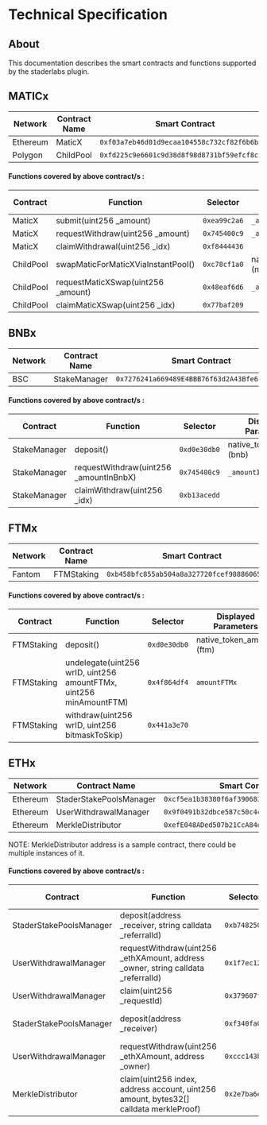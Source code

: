 # Technical Specification

## About

This documentation describes the smart contracts and functions supported by the staderlabs plugin.

## MATICx

| Network  | Contract Name | Smart Contract                               |
| -------- | ------------- | -------------------------------------------- |
| Ethereum | MaticX        | `0xf03a7eb46d01d9ecaa104558c732cf82f6b6b645` |
| Polygon  | ChildPool     | `0xfd225c9e6601c9d38d8f98d8731bf59efcf8c0e3` |

#### Functions covered by above contract/s :
|Contract | Function | Selector | Displayed Parameters |
| --- | --- | --- | --- |
|MaticX | submit(uint256 \_amount) | `0xea99c2a6`| `_amount` |
|MaticX | requestWithdraw(uint256 \_amount) | `0x745400c9`| `_amount` |
|MaticX | claimWithdrawal(uint256 \_idx) | `0xf8444436`| |
|ChildPool | swapMaticForMaticXViaInstantPool() | `0xc78cf1a0`| native_token_amount (matic) |
|ChildPool | requestMaticXSwap(uint256 \_amount) | `0x48eaf6d6`| `_amount` |
|ChildPool | claimMaticXSwap(uint256 \_idx) | `0x77baf209`| |

## BNBx

| Network | Contract Name | Smart Contract                               |
| ------- | ------------- | -------------------------------------------- |
| BSC     | StakeManager  | `0x7276241a669489E4BBB76f63d2A43Bfe63080F2F` |

#### Functions covered by above contract/s :
|Contract | Function | Selector | Displayed Parameters |
| --- | --- | --- | --- |
|StakeManager | deposit() | `0xd0e30db0`| native_token_amount (bnb) |
|StakeManager | requestWithdraw(uint256 \_amountInBnbX) | `0x745400c9`| `_amountInBnbX` |
|StakeManager | claimWithdraw(uint256 \_idx) | `0xb13acedd`| |

## FTMx

| Network | Contract Name | Smart Contract                               |
| ------- | ------------- | -------------------------------------------- |
| Fantom  | FTMStaking    | `0xb458bfc855ab504a8a327720fcef98886065529b` |

#### Functions covered by above contract/s :
|Contract | Function | Selector | Displayed Parameters |
| --- | --- | --- | --- |
|FTMStaking | deposit() | `0xd0e30db0`| native_token_amount (ftm) |
|FTMStaking | undelegate(uint256 wrID, uint256 amountFTMx, uint256 minAmountFTM) | `0x4f864df4`| `amountFTMx` |
|FTMStaking | withdraw(uint256 wrID, uint256 bitmaskToSkip) | `0x441a3e70`| |

## ETHx

| Network  | Contract Name           | Smart Contract                               |
| -------- | ----------------------- | -------------------------------------------- |
| Ethereum | StaderStakePoolsManager | `0xcf5ea1b38380f6af39068375516daf40ed70d299` |
| Ethereum | UserWithdrawalManager   | `0x9f0491b32dbce587c50c4c43ab303b06478193a7` |
| Ethereum | MerkleDistributor   | `0xefE048ADed507b21CcA84d295135652Ef49CD04e` |

NOTE: MerkleDistributor address is a sample contract, there could be multiple instances of it.

#### Functions covered by above contract/s :
|Contract | Function | Selector | Displayed Parameters |
| --- | --- | --- | --- |
|StaderStakePoolsManager | deposit(address \_receiver, string calldata \_referralId) | `0xb7482509`| `_receiver`, native_token_amount (eth) |
|UserWithdrawalManager | requestWithdraw(uint256 \_ethXAmount, address \_owner, string calldata \_referralId) | `0x1f7ec122`| `_ethXAmount`, `_owner` |
|UserWithdrawalManager | claim(uint256 \_requestId) | `0x379607f5`| |
|StaderStakePoolsManager | deposit(address \_receiver) | `0xf340fa01`| `_receiver`, native_token_amount (eth) |
|UserWithdrawalManager | requestWithdraw(uint256 \_ethXAmount, address \_owner) | `0xccc143b8`| `_ethXAmount`, `_owner` |
|MerkleDistributor | claim(uint256 index, address account, uint256 amount, bytes32[] calldata merkleProof) | `0x2e7ba6ef`| `account`, `amount` |
